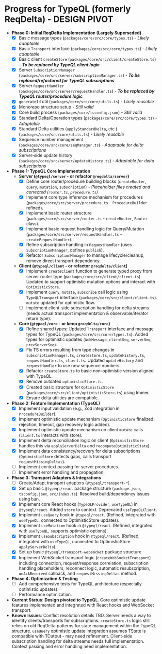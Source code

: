 # Progress for TypeQL (formerly ReqDelta) - **DESIGN PIVOT**

*   **Phase 0: Initial ReqDelta Implementation (Largely Superseded)**
    *   [X] Basic message types (`packages/core/src/core/types.ts`) - *Likely adaptable*
    *   [X] Basic `Transport` interface (`packages/core/src/core/types.ts`) - *Likely adaptable*
    *   [X] Basic client `createStore` (`packages/core/src/client/createStore.ts`) - ***To be replaced by TypeQL client logic***
    *   [X] Server `SubscriptionManager` (`packages/core/src/server/subscriptionManager.ts`) - ***To be replaced/refactored for TypeQL subscriptions***
    *   [X] Server `RequestHandler` (`packages/core/src/server/requestHandler.ts`) - ***To be replaced by TypeQL router/procedure logic***
    *   [X] `generateId` util (`packages/core/src/core/utils.ts`) - *Likely reusable*
    *   [X] Monorepo structure setup - *Still valid*
    *   [X] Core build process (`packages/core/tsconfig.json`) - *Still valid*
    *   [X] Standard Delta/Operation types (`packages/core/src/core/types.ts`) - *Adaptable*
    *   [X] Standard Delta utilities (`applyStandardDelta`, etc.) (`packages/core/src/core/utils.ts`) - *Likely reusable*
    *   [X] Sequence number management (`packages/core/src/core/seqManager.ts`) - *Adaptable for delta subscriptions*
    *   [X] Server-side update history (`packages/core/src/server/updateHistory.ts`) - *Adaptable for delta subscriptions*
*   **Phase 1: TypeQL Core Implementation**
    *   **Server (`@typeql/server` - or refactor `@reqdelta/server`)**
        *   [X] Define core router/procedure building blocks (`createRouter`, `query`, `mutation`, `subscription`) - *Placeholder files created and corrected (`router.ts`, `procedure.ts`)*
        *   [X] Implement core type inference mechanism for procedures (`packages/core/src/server/procedure.ts` - `ProcedureBuilder` refined).
        *   [X] Implement basic router structure (`packages/core/src/server/router.ts` - `createRouter`, `Router` class).
        *   [X] Implement basic request handling logic for Query/Mutation (`packages/core/src/server/requestHandler.ts` - `createRequestHandler`).
        *   [X] Refine subscription handling in `RequestHandler` (uses `SubscriptionManager`, defines `publish`).
        *   [X] Refactor `SubscriptionManager` to manage lifecycle/cleanup, remove direct transport dependency.
    *   **Client (`@typeql/client` - or refactor `@reqdelta/client`)**
        *   [X] Implement `createClient` function to generate typed proxy from server router type (`packages/core/src/client/client.ts`). Updated to support optimistic mutation options and interact with `OptimisticStore`.
        *   [X] Implement `query`, `mutate`, `subscribe` call logic using `TypeQLTransport` interface (`packages/core/src/client/client.ts`). `mutate` updated for optimistic flow.
        *   [ ] Implement client-side subscription handling for delta streams (needs actual transport implementation & observable/iterator return type).
    *   **Core (`@typeql/core` - or keep `@reqdelta/core`)**
        *   [X] Refine shared types: Updated `Transport` interface and message types for TypeQL (`packages/core/src/core/types.ts`). Added types for optimistic updates (`AckMessage`, `clientSeq`, `serverSeq`, `prevServerSeq`).
        *   [X] Fix TS errors resulting from type changes in `subscriptionManager.ts`, `createStore.ts`, `updateHistory.ts`, `requestHandler.ts`, `client.ts`. Updated `updateHistory` and `requestHandler` to use new sequence numbers.
        *   [X] Refactor `createStore.ts` to basic non-optimistic version aligned with TypeQL.
        *   [X] Remove outdated `optimisticStore.ts`.
        *   [X] Created basic structure for `OptimisticStore` (`packages/core/src/client/optimisticStore.ts`) using Immer.
        *   [X] Ensure delta utilities are compatible.
*   **Phase 2: Feature Implementation (TypeQL)**
    *   [X] Implement input validation (e.g., Zod integration in `ProcedureBuilder`).
    *   [X] Implement optimistic update mechanism (`OptimisticStore` finalized: rejection, timeout, gap recovery logic added).
    *   [X] Implement optimistic update mechanism on client `mutate` calls (`client.ts` interacts with store).
    *   [X] Implement delta reconciliation logic on client (`OptimisticStore` handles this via `applyServerDelta` and `recomputeOptimisticState`).
    *   [X] Implement data consistency/recovery for delta subscriptions (`OptimisticStore` detects gaps, calls transport `requestMissingDeltas`).
    *   [ ] Implement context passing for server procedures.
    *   [ ] Implement error handling and propagation.
*   **Phase 3: Transport Adapters & Integrations**
    *   [ ] Create/Adapt transport adapters (`@typeql/transport-*`).
    *   [X] Set up basic `@typeql/react` package structure (`package.json`, `tsconfig.json`, `src/index.ts`). Resolved build/dependency issues using bun.
    *   [X] Implement core React hooks (`TypeQLProvider`, `useTypeQL`) in `@typeql/react`. Added `store` to context. Deprecated `useTypeQLClient`.
    *   [X] Implement `useQuery` hook in `@typeql/react`. (Refined, integrated with `useTypeQL`, connected to OptimisticStore updates).
    *   [X] Implement `useMutation` hook in `@typeql/react`. (Refined, integrated with `useTypeQL`, supports optimistic options).
    *   [X] Implement `useSubscription` hook in `@typeql/react`. (Refined, integrated with `useTypeQL`, connected to OptimisticStore `applyServerDelta`).
    *   [X] Set up basic `@typeql/transport-websocket` package structure.
    *   [X] Implement WebSocket transport logic (`createWebSocketTransport`) including connection, request/response correlation, subscription handling placeholders, reconnect logic, automatic resubscription, `onAckReceived` callback, and `requestMissingDeltas` method.
*   **Phase 4: Optimization & Testing**
    *   [ ] Add comprehensive tests for TypeQL architecture (especially optimistic updates).
    *   [ ] Performance optimization.

*   **Current Status**: **Design pivoted to TypeQL**. Core optimistic update features implemented and integrated with React hooks and WebSocket transport.
*   **Known Issues**: Conflict resolution details TBD. Server needs a way to identify clients/transports for subscriptions. `createStore.ts` logic still relies on old ReqDelta patterns for state management within the TypeQL structure. `useQuery` optimistic update integration assumes TState is compatible with TOutput - may need refinement. Client-side subscription handling for delta streams needs full implementation. Context passing and error handling need implementation.
